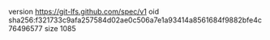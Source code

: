 version https://git-lfs.github.com/spec/v1
oid sha256:f321733c9afa257584d02ae0c506a7e1a93414a8561684f9882bfe4c76496577
size 1085
